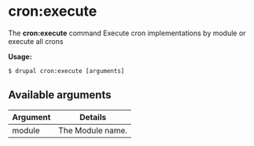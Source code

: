 # cron:execute
The **cron:execute** command Execute cron implementations by module or execute all crons

**Usage:**
```
$ drupal cron:execute [arguments] 
```


## Available arguments
Argument | Details
---------|-------------
module | The Module name.
